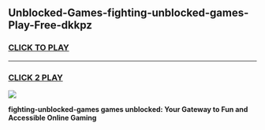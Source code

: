 
## Unblocked-Games-fighting-unblocked-games-Play-Free-dkkpz
<h3>
<a href="https://premium76.site?title=fighting-unblocked-games&ref=18A1">CLICK TO PLAY</a></h3>
<hr>

<h3>
<a href="https://premium76.site?title=fighting-unblocked-games&ref=18A1">CLICK 2 PLAY</a>
  
</h3>

<a href="https://premium76.site?title=fighting-unblocked-games&ref=18A1"><img src="https://clearcache.store/games.png"></a>


**fighting-unblocked-games games unblocked: Your Gateway to Fun and Accessible Online Gaming**
